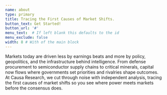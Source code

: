 ```yaml
---
name: about
type: primary
title: Tracing the First Causes of Market Shifts.
button_text: Get Started!
button_url: '#'
menu_text:  # If left blank this defaults to the id
menu_exclude: false
width: 8 # With of the main block
---
```


Markets today are driven less by earnings beats and more by policy, geopolitics, and the infrastructure behind intelligence. From defense procurement to semiconductor supply chains to critical minerals, capital now flows where governments set priorities and rivalries shape outcomes. At Causa Research, we cut through noise with independent analysis, tracing the first causes of market shifts so you see where power meets markets before the consensus does.
